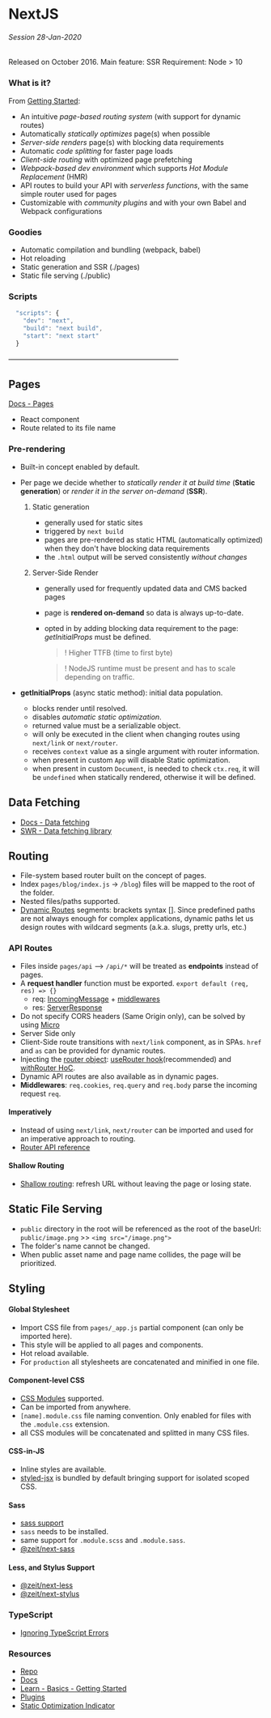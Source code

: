 # NextJS
###### Session 28-Jan-2020

Released on October 2016.
Main feature: SSR
Requirement: Node > 10

### What is it?
From [Getting Started](https://nextjs.org/learn/basics/getting-started):

* An intuitive *page-based routing system* (with support for dynamic routes)
* Automatically *statically optimizes* page(s) when possible
* *Server-side renders* page(s) with blocking data requirements
* Automatic *code splitting* for faster page loads
* *Client-side routing* with optimized page prefetching
* *Webpack-based dev environment* which supports *Hot Module Replacement* (HMR)
* API routes to build your API with *serverless functions*, with the same simple router used for pages
* Customizable with *community plugins* and with your own Babel and Webpack configurations

### Goodies
- Automatic compilation and bundling (webpack, babel)
- Hot reloading
- Static generation and SSR (./pages)
- Static file serving (./public)

### Scripts

```js
  "scripts": {
    "dev": "next",
    "build": "next build",
    "start": "next start"
  }
```

————————————————————————

## Pages
[Docs - Pages](https://nextjs.org/docs/basic-features/pages)

- React component
- Route related to its file name

### Pre-rendering
- Built-in concept enabled by default.
- Per page we decide whether to *statically render it at build time* (**Static generation**) or *render it in the server on-demand* (**SSR**).

  1. Static generation
     - generally used for static sites
     - triggered by `next build`
     - pages are pre-rendered as static HTML (automatically optimized) when they don't have blocking data requirements
     - the `.html` output will be served consistently *without changes*

  2. Server-Side Render
     - generally used for frequently updated data and CMS backed pages
     - page is **rendered on-demand** so data is always up-to-date.
     - opted in by adding blocking data requirement to the page: *getInitialProps* must be defined.
     
        > ! Higher TTFB (time to first byte)

        > ! NodeJS runtime must be present and has to scale depending on traffic.

- **getInitialProps** (async static method): initial data population.
    - blocks render until resolved.
    - disables *automatic static optimization*.
    - returned value must be a serializable object.
    - will only be executed in the client when changing routes using `next/link` or `next/router`.
    - receives `context` value as a single argument with router information.
    - when present in custom `App` will disable Static optimization.
    - when present in custom `Document`, is needed to check `ctx.req`, it will be `undefined` when statically rendered, otherwise it will be defined.

## Data Fetching
- [Docs - Data fetching](https://nextjs.org/docs/basic-features/data-fetching)
- [SWR - Data fetching library](https://github.com/zeit/swr)

## Routing
- File-system based router built on the concept of pages.
- Index `pages/blog/index.js` → `/blog`) files will be mapped to the root of the folder.
- Nested files/paths supported.
- [Dynamic Routes](https://nextjs.org/docs/routing/dynamic-routes) segments: brackets syntax []. Since predefined paths are not always enough for complex applications, dynamic paths let us design routes with wildcard segments (a.k.a. slugs, pretty urls, etc.)

### API Routes
- Files inside `pages/api` --> `/api/*` will be treated as **endpoints** instead of pages.
- A **request handler** function must be exported. `export default (req, res) => {}`
    - req: [IncomingMessage](https://nodejs.org/api/http.html#http_class_http_incomingmessage) + [middlewares](https://nextjs.org/docs/api-routes/api-middlewares)
    - res: [ServerResponse](https://nodejs.org/api/http.html#http_class_http_serverresponse)
- Do not specify CORS headers (Same Origin only), can be solved by using [Micro](https://nextjs.org/docs/api-routes/api-middlewares#micro-support)
- Server Side only
- Client-Side route transitions with `next/link` component, as in SPAs. `href` and `as` can be provided for dynamic routes.
- Injecting the [router object](https://nextjs.org/docs/api-reference/next/router#router-object): [useRouter hook](https://nextjs.org/docs/api-reference/next/router#userouter)(recommended) and [withRouter HoC](https://nextjs.org/docs/api-reference/next/router#withrouter).
- Dynamic API routes are also available as in dynamic pages.
- **Middlewares**: `req.cookies`, `req.query` and `req.body` parse the incoming request `req`.


#### Imperatively
- Instead of using `next/link`, `next/router` can be imported and used for an imperative approach to routing.
- [Router API reference](https://nextjs.org/docs/api-reference/next/router#router-api)

#### Shallow Routing
- [Shallow routing](https://nextjs.org/docs/routing/shallow-routing): refresh URL without leaving the page or losing state.

## Static File Serving

- `public` directory in the root will be referenced as the root of the baseUrl:
    `public/image.png` >> `<img src="/image.png">`
- The folder's name cannot be changed.
- When public asset name and page name collides, the page will be prioritized.

## Styling

#### Global Stylesheet
- Import CSS file from `pages/_app.js` partial component (can only be imported here).
- This style will be applied to all pages and components.
- Hot reload available.
- For `production` all stylesheets are concatenated and minified in one file.

#### Component-level CSS
- [CSS Modules](https://github.com/css-modules/css-modules) supported.
- Can be imported from anywhere.
- `[name].module.css` file naming convention. Only enabled for files with the `.module.css` extension.
- all CSS modules will be concatenated and splitted in many CSS files.

#### CSS-in-JS
- Inline styles are available.
- [styled-jsx](https://github.com/zeit/styled-jsx) is bundled by default bringing support for isolated scoped CSS.

#### Sass
- [sass support](https://nextjs.org/docs/basic-features/built-in-css-support#sass-support)
- `sass` needs to be installed.
- same support for `.module.scss` and `.module.sass`.
- [@zeit/next-sass](https://github.com/zeit/next-plugins/blob/master/packages/next-sass)

#### Less, and Stylus Support
- [@zeit/next-less](https://github.com/zeit/next-plugins/tree/master/packages/next-less)
- [@zeit/next-stylus](https://github.com/zeit/next-plugins/blob/master/packages/next-stylus)

### TypeScript
- [Ignoring TypeScript Errors](https://nextjs.org/docs/api-reference/next.config.js/ignoring-typescript-errors)

### Resources

- [Repo](https://github.com/zeit/next.js)
- [Docs](https://nextjs.org/docs)
- [Learn - Basics - Getting Started](https://nextjs.org/learn/basics/getting-started)
- [Plugins](https://github.com/zeit/next-plugins)
- [Static Optimization Indicator](https://nextjs.org/docs/api-reference/next.config.js/static-optimization-indicator)

